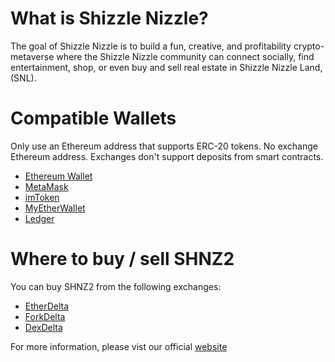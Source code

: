# What is Shizzle Nizzle?

The goal of Shizzle Nizzle is to build a fun, creative, and profitability crypto-metaverse where the Shizzle Nizzle community can connect socially, find entertainment, shop, or even buy and sell real estate in Shizzle Nizzle Land, (SNL). 

# Compatible Wallets

Only use an Ethereum address that supports ERC-20 tokens. No exchange Ethereum address. Exchanges
don't support deposits from smart contracts.
<ul>
  <li> <a href="https://ethereum.org/"> Ethereum Wallet </a></li>
  <li> <a href="https://metamask.io/"> MetaMask </a></li>
  <li> <a href="https://token.im/download"> imToken </a></li>
  <li> <a href="https://www.myetherwallet.com/"> MyEtherWallet </a></li>
  <li> <a href="https://www.ledgerwallet.com/products/ledger-nano-s?utm_source=http://shizzlenizzle.com/&utm_medium=affiliate&utm_campaign=967a"> Ledger </a></li>
</ul>

# Where to buy / sell SHNZ2

You can buy SHNZ2 from the following exchanges: 
<ul>
  <li> <a href="https://etherdelta.com/#0x7c70c1093653ca3aa47ac5d8f934125a0aaa1645-ETH"> EtherDelta </a> </li>
  <li> <a href="https://forkdelta.app/#!/trade/0x7c70c1093653ca3aa47ac5d8f934125a0aaa1645-ETH"> ForkDelta</a> </li>
  <li> <a href="https://dexdelta.github.io/#!/trade/SHNZ2-ETH"> DexDelta</a> </li>
</ul>

For more information, please vist our official <a href="http://shizzlenizzle.com/">website</a> 
 


